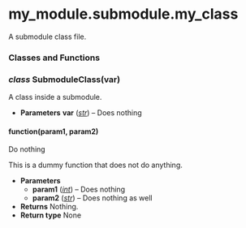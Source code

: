 <a id="module-my_module.submodule.my_class"></a>
<a id="my-module-submodule-my-class"></a>

# my_module.submodule.my_class

A submodule class file.

### Classes and Functions

<a id="my_module.submodule.my_class.SubmoduleClass"></a>
### *class* SubmoduleClass(var)

A class inside a submodule.

* **Parameters**
  **var** ([*str*](https://docs.python.org/3/library/stdtypes.html#str)) – Does nothing

<a id="my_module.submodule.my_class.SubmoduleClass.function"></a>
#### function(param1, param2)

Do nothing

This is a dummy function that does not do anything.

* **Parameters**
  * **param1** ([*int*](https://docs.python.org/3/library/functions.html#int)) – Does nothing
  * **param2** ([*str*](https://docs.python.org/3/library/stdtypes.html#str)) – Does nothing as well
* **Returns**
  Nothing.
* **Return type**
  None
